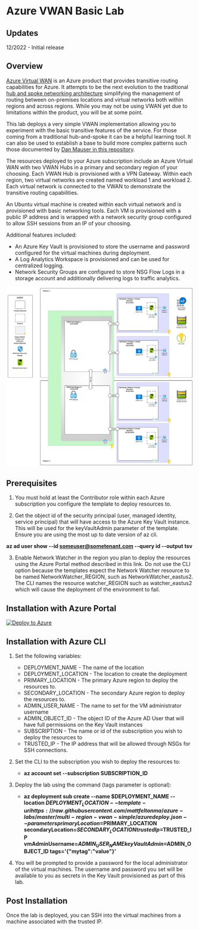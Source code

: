 # Azure VWAN Basic Lab

## Updates
12/2022 - Initial release

## Overview
[Azure Virtual WAN](https://learn.microsoft.com/en-us/azure/virtual-wan/virtual-wan-about) is an Azure product that provides transitive routing capabilities for Azure. It attempts to be the next evolution to the traditional [hub and spoke networking architecture](https://docs.microsoft.com/en-us/azure/architecture/reference-architectures/hybrid-networking/hub-spoke?tabs=cli) simplifying the management of routing between on-premises locations and virtual networks both within regions and across regions. While you may not be using VWAN yet due to limitations within the product, you will be at some point.

This lab deploys a very simple VWAN implementation allowing you to experiment with the basic transitive features of the service. For those coming from a traditional hub-and-spoke it can be a helpful learning tool. It can also be used to establish a base to build more complex patterns such those documented by [Dan Mauser in this repository](https://github.com/dmauser/azure-virtualwan).

The resources deployed to your Azure subscription include an Azure Virtual WAN with two VWAN Hubs in a primary and secondary region of your choosing. Each VWAN Hub is provisioned with a VPN Gateway. Within each region, two virtual networks are created named workload 1 and workload 2. Each virtual network is connected to the VWAN to demonstrate the transitive routing capabilities. 

An Ubuntu virtual machine is created within each virtual network and is provisioned with basic networking tools. Each VM is provisioned with a public IP address and is wrapped with a network security group configured to allow SSH sessions from an IP of your choosing.

Additional features included:

* An Azure Key Vault is provisioned to store the username and password configured for the virtual machines during deployment.
* A Log Analytics Workspace is provisioned and can be used for centralized logging.
* Network Security Groups are configured to store NSG Flow Logs in a storage account and additionally delivering logs to traffic analytics.

![lab image](images/lab_image.svg)

## Prerequisites
1. You must hold at least the Contributor role within each Azure subscription you configure the template to deploy resources to.

2. Get the object id of the security principal (user, managed identity, service principal) that will have access to the Azure Key Vault instance. This will be used for the keyVaultAdmin parameter of the template. Ensure you are using the most up to date version of az cli.

**az ad user show --id someuser@sometenant.com --query id --output tsv**

3. Enable Network Watcher in the region you plan to deploy the resources using the Azure Portal method described in this link. Do not use the CLI option because the templates expect the Network Watcher resource to be named NetworkWatcher_REGION, such as NetworkWatcher_eastus2. The CLI names the resource watcher_REGION such as watcher_eastus2 which will cause the deployment of the environment to fail.

## Installation with Azure Portal

[![Deploy to Azure](https://aka.ms/deploytoazurebutton)](https://portal.azure.com/#create/Microsoft.Template/uri/https%3A%2F%2Fraw.githubusercontent.com%2Fmattfeltonma%2Fazure-labs%2Fmaster%2Fmulti-region-vwan-simple%2Fazuredeploy.json)

## Installation with Azure CLI
1. Set the following variables:
   * DEPLOYMENT_NAME - The name of the location
   * DEPLOYMENT_LOCATION - The location to create the deployment
   * PRIMARY_LOCATION - The primary Azure region to deploy the resources to.
   * SECONDARY_LOCATION - The secondary Azure region to deploy the resources to.
   * ADMIN_USER_NAME - The name to set for the VM administrator username
   * ADMIN_OBJECT_ID - The object ID of the Azure AD User that will have full permissions on the Key Vault instances
   * SUBSCRIPTION - The name or id of the subscription you wish to deploy the resources to
   * TRUSTED_IP - The IP address that will be allowed through NSGs for SSH connections.

2. Set the CLI to the subscription you wish to deploy the resources to:

   * **az account set --subscription SUBSCRIPTION_ID**

4. Deploy the lab using the command (tags parameter is optional): 

   * **az deployment sub create --name $DEPLOYMENT_NAME --location $DEPLOYMENT_LOCATION --template-uri https://raw.githubusercontent.com/mattfeltonma/azure-labs/master/multi-region-vwan-simple/azuredeploy.json --parameters primaryLocation=$PRIMARY_LOCATION secondaryLocation=$SECONDARY_LOCATION trustedIp=$TRUSTED_IP vmAdminUsername=$ADMIN_USER_NAME keyVaultAdmin=$ADMIN_OBJECT_ID tags='{"mytag":"value"}'**

3.  You will be prompted to provide a password for the local administrator of the virtual machines. The username and password you set will be available to you as secrets in the Key Vault provisioned as part of this lab.

## Post Installation
Once the lab is deployed, you can SSH into the virtual machines from a machine associated with the trusted IP.


